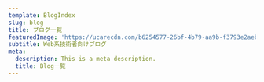 ```yaml
---
template: BlogIndex
slug: blog
title: ブログ一覧
featuredImage: 'https://ucarecdn.com/b6254577-26bf-4b79-aa9b-f3793e2aebdc/'
subtitle: Web系技術者向けブログ
meta:
  description: This is a meta description.
  title: Blog一覧
---
```

